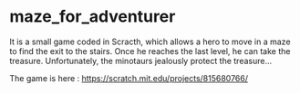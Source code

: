 # maze_for_adventurer

It is a small game coded in Scracth, which allows a hero to move in a maze to find the exit to the stairs. Once he reaches the last level, he can take the treasure.
Unfortunately, the minotaurs jealously protect the treasure...

The game is here : https://scratch.mit.edu/projects/815680766/
